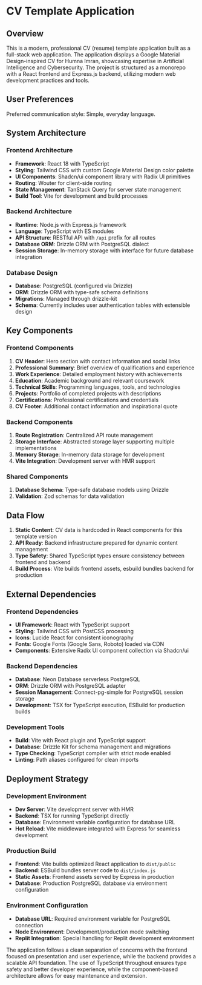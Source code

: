 # CV Template Application

## Overview

This is a modern, professional CV (resume) template application built as a full-stack web application. The application displays a Google Material Design-inspired CV for Humna Imran, showcasing expertise in Artificial Intelligence and Cybersecurity. The project is structured as a monorepo with a React frontend and Express.js backend, utilizing modern web development practices and tools.

## User Preferences

Preferred communication style: Simple, everyday language.

## System Architecture

### Frontend Architecture
- **Framework**: React 18 with TypeScript
- **Styling**: Tailwind CSS with custom Google Material Design color palette
- **UI Components**: Shadcn/ui component library with Radix UI primitives
- **Routing**: Wouter for client-side routing
- **State Management**: TanStack Query for server state management
- **Build Tool**: Vite for development and build processes

### Backend Architecture
- **Runtime**: Node.js with Express.js framework
- **Language**: TypeScript with ES modules
- **API Structure**: RESTful API with `/api` prefix for all routes
- **Database ORM**: Drizzle ORM with PostgreSQL dialect
- **Session Storage**: In-memory storage with interface for future database integration

### Database Design
- **Database**: PostgreSQL (configured via Drizzle)
- **ORM**: Drizzle ORM with type-safe schema definitions
- **Migrations**: Managed through drizzle-kit
- **Schema**: Currently includes user authentication tables with extensible design

## Key Components

### Frontend Components
1. **CV Header**: Hero section with contact information and social links
2. **Professional Summary**: Brief overview of qualifications and experience
3. **Work Experience**: Detailed employment history with achievements
4. **Education**: Academic background and relevant coursework
5. **Technical Skills**: Programming languages, tools, and technologies
6. **Projects**: Portfolio of completed projects with descriptions
7. **Certifications**: Professional certifications and credentials
8. **CV Footer**: Additional contact information and inspirational quote

### Backend Components
1. **Route Registration**: Centralized API route management
2. **Storage Interface**: Abstracted storage layer supporting multiple implementations
3. **Memory Storage**: In-memory data storage for development
4. **Vite Integration**: Development server with HMR support

### Shared Components
1. **Database Schema**: Type-safe database models using Drizzle
2. **Validation**: Zod schemas for data validation

## Data Flow

1. **Static Content**: CV data is hardcoded in React components for this template version
2. **API Ready**: Backend infrastructure prepared for dynamic content management
3. **Type Safety**: Shared TypeScript types ensure consistency between frontend and backend
4. **Build Process**: Vite builds frontend assets, esbuild bundles backend for production

## External Dependencies

### Frontend Dependencies
- **UI Framework**: React with TypeScript support
- **Styling**: Tailwind CSS with PostCSS processing
- **Icons**: Lucide React for consistent iconography
- **Fonts**: Google Fonts (Google Sans, Roboto) loaded via CDN
- **Components**: Extensive Radix UI component collection via Shadcn/ui

### Backend Dependencies
- **Database**: Neon Database serverless PostgreSQL
- **ORM**: Drizzle ORM with PostgreSQL adapter
- **Session Management**: Connect-pg-simple for PostgreSQL session storage
- **Development**: TSX for TypeScript execution, ESBuild for production builds

### Development Tools
- **Build**: Vite with React plugin and TypeScript support
- **Database**: Drizzle Kit for schema management and migrations
- **Type Checking**: TypeScript compiler with strict mode enabled
- **Linting**: Path aliases configured for clean imports

## Deployment Strategy

### Development Environment
- **Dev Server**: Vite development server with HMR
- **Backend**: TSX for running TypeScript directly
- **Database**: Environment variable configuration for database URL
- **Hot Reload**: Vite middleware integrated with Express for seamless development

### Production Build
- **Frontend**: Vite builds optimized React application to `dist/public`
- **Backend**: ESBuild bundles server code to `dist/index.js`
- **Static Assets**: Frontend assets served by Express in production
- **Database**: Production PostgreSQL database via environment configuration

### Environment Configuration
- **Database URL**: Required environment variable for PostgreSQL connection
- **Node Environment**: Development/production mode switching
- **Replit Integration**: Special handling for Replit development environment

The application follows a clean separation of concerns with the frontend focused on presentation and user experience, while the backend provides a scalable API foundation. The use of TypeScript throughout ensures type safety and better developer experience, while the component-based architecture allows for easy maintenance and extension.